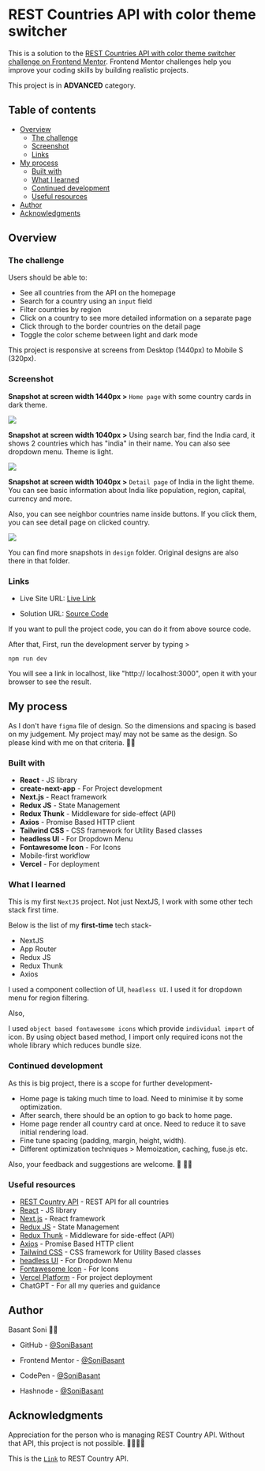 # REST Countries API with color theme switcher

This is a solution to the [REST Countries API with color theme switcher challenge on Frontend Mentor](https://www.frontendmentor.io/challenges/rest-countries-api-with-color-theme-switcher-5cacc469fec04111f7b848ca). Frontend Mentor challenges help you improve your coding skills by building realistic projects. 

This project is in **ADVANCED** category.

## Table of contents

- [Overview](#overview)
  - [The challenge](#the-challenge)
  - [Screenshot](#screenshot)
  - [Links](#links)
- [My process](#my-process)
  - [Built with](#built-with)
  - [What I learned](#what-i-learned)
  - [Continued development](#continued-development)
  - [Useful resources](#useful-resources)
- [Author](#author)
- [Acknowledgments](#acknowledgments)

## Overview

### The challenge

Users should be able to:

- See all countries from the API on the homepage
- Search for a country using an `input` field
- Filter countries by region
- Click on a country to see more detailed information on a separate page
- Click through to the border countries on the detail page
- Toggle the color scheme between light and dark mode

This project is responsive at screens from Desktop (1440px) to Mobile S (320px).

### Screenshot

**Snapshot at screen width 1440px >** `Home page` with some country cards in dark theme.

![](./design/country-info-snap-1.png)

**Snapshot at screen width 1040px >** Using search bar, find the India card, it shows 2 countries which has "india" in their name. You can also see dropdown menu. Theme is light.

![](./design/country-info-snap-2.png)

**Snapshot at screen width 1040px >** `Detail page` of India in the light theme. You can see basic information about India like population, region, capital, currency and more.

Also, you can see neighbor countries name inside buttons. If you click them, you can see detail page on clicked country.

![](./design/country-info-snap-3.png)

You can find more snapshots in `design` folder. Original designs are also there in that folder.


### Links

- Live Site URL: [Live Link](https://sonibasant-b9-country-info.vercel.app/)

- Solution URL: [Source Code](https://github.com/SoniBasant/b9-country-info) 

If you want to pull the project code, you can do it from above source code.

After that, First, run the development server by typing >

`npm run dev`

You will see a link in localhost, like "http:// localhost:3000", open it with your browser to see the result.

## My process

As I don't have `figma` file of design. So the dimensions and spacing is based on my judgement. My project may/ may not be same as the design. So please kind with me on that criteria. 🤖🤖

### Built with

- **React** - JS library
- **create-next-app** - For Project development
- **Next.js** - React framework
- **Redux JS** - State Management
- **Redux Thunk** - Middleware for side-effect (API)
- **Axios** - Promise Based HTTP client
- **Tailwind CSS** - CSS framework for Utility Based classes
- **headless UI** - For Dropdown Menu
- **Fontawesome Icon** - For Icons
- Mobile-first workflow
- **Vercel** - For deployment

### What I learned

This is my first `NextJS` project. Not just NextJS, I work with some other tech stack first time.

Below is the list of my **first-time** tech stack-

- NextJS
- App Router
- Redux JS
- Redux Thunk
- Axios

I used a component collection of UI, `headless UI`. I used it for dropdown menu for region filtering.

Also,

I used `object based fontawesome icons` which provide `individual import` of icon. By using object based method, I import only required icons not the whole library which reduces bundle size.

### Continued development

As this is big project, there is a scope for further development-

- Home page is taking much time to load. Need to minimise it by some optimization.
- After search, there should be an option to go back to home page.
- Home page render all country card at once. Need to reduce it to save initial rendering load.
- Fine tune spacing (padding, margin, height, width).
- Different optimization techniques > Memoization, caching, fuse.js etc.

Also, your feedback and suggestions are welcome. 🤗 🙏🏻

### Useful resources

- [REST Country API](https://restcountries.com/) - REST API for all countries
- [React](https://reactjs.org/) - JS library
- [Next.js](https://nextjs.org/) - React framework
- [Redux JS](https://redux.js.org/) - State Management
- [Redux Thunk](https://redux.js.org/usage/writing-logic-thunks) - Middleware for side-effect (API)
- [Axios](https://axios-http.com/docs/intro) - Promise Based HTTP client
- [Tailwind CSS](https://tailwindcss.com/) - CSS framework for Utility Based classes
- [headless UI](https://headlessui.com/) - For Dropdown Menu
- [Fontawesome Icon](https://fontawesome.com/) - For Icons
- [Vercel Platform](https://vercel.com/new?utm_medium=default-template&filter=next.js&utm_source=create-next-app&utm_campaign=create-next-app-readme) - For project deployment
- ChatGPT - For all my queries and guidance

## Author

Basant Soni 👨‍💻

- GitHub - [@SoniBasant](https://github.com/SoniBasant)

- Frontend Mentor - [@SoniBasant](https://www.frontendmentor.io/profile/SoniBasant)
- CodePen - [@SoniBasant](https://codepen.io/sonibasant)
- Hashnode - [@SoniBasant](https://sonibasant.hashnode.dev/)


## Acknowledgments

Appreciation for the person who is managing REST Country API. Without that API, this project is not possible. 🙏🏻🙏🏻

This is the [`Link`](https://restcountries.com/) to REST Country API.